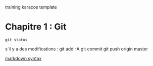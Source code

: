 training karacos template

Chapitre 1 : Git
================

	git status
s'il y a des modifications :
	git add -A
	git commit
	git push origin master

[markdown syntax](http://daringfireball.net/projects/markdown/syntax)
